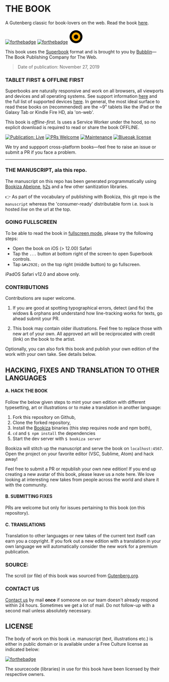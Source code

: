 # THE BOOK

A Gutenberg classic for book-lovers on the web. Read the book <a href="https://bubblin.io/book/demonology-and-devil-lore-by-moncure-daniel-conway" class="cover">here</a>.


[![forthebadge](https://forthebadge.com/images/badges/built-by-hipsters.svg)](https://bubblin.io/about)
<a href="https://bubblin.io/book/demonology-and-devil-lore-by-moncure-daniel-conway" class="cover"><img src="https://camo.githubusercontent.com/6d0507b14426923c8c4afad849afd1c8391597d7/68747470733a2f2f666f7274686562616467652e636f6d2f696d616765732f6261646765732f636865636b2d69742d6f75742e737667" alt="forthebadge" data-canonical-src="https://forthebadge.com/images/badges/check-it-out.svg" style="max-width:100%;"></a>
[<img src="https://raw.githubusercontent.com/marvindanig/assets/master/bubblin.png" width="44px" title="Bubblin Superbooks">](https://bubblin.io)


This book uses the [Superbook](https://bubblin.io/docs/format) format and is brought to you by [Bubblin](https://bubblin.io/about)&#x2014;The Book Publishing Company for The Web.


<blockquote><p>Date of publication: <date id="date">November 27, 2019</date></p></blockquote>

### TABLET FIRST &amp; OFFLINE FIRST

Superbooks are naturally responsive and work on all browsers, all viewports and devices and all operating systems. See support information [here](https://bubblin.io/support) and the full list of supported devices [here](https://bubblin.io/devices). In general, the most ideal surface to read these books on (recommended) are the \~9&quot; tablets like the iPad or the Galaxy Tab or Kindle Fire HD, ala &apos;on-web&apos;.

This book is _offline-first_. Is uses a Service Worker under the hood, so no explicit download is required to read or share the book OFFLINE.



<a href="https://bubblin.io/book/demonology-and-devil-lore-by-moncure-daniel-conway" class="cover"><img src="https://camo.githubusercontent.com/3d05c191fd879f30eee14672539100b9d74e23e5/68747470733a2f2f696d672e736869656c64732e696f2f62616467652f5375706572626f6f6b2d5075626c69736865642d627269676874677265656e2e737667" alt="Publication: Live" data-canonical-src="https://img.shields.io/badge/Superbook-Published-brightgreen.svg" style="max-width:100%;"></a>
[![PRs Welcome](https://img.shields.io/badge/PRs-welcome-brightgreen.svg?style=flat-square)](http://makeapullrequest.com)
[![Maintenance](https://img.shields.io/badge/Maintained%3F-yes-green.svg)](https://bubblin.io/cover/we-by-eugene-zamyatin#frontmatter)
[![Blueoak license](https://img.shields.io/badge/Blueoak-Council-blue.svg)](https://blueoakcouncil.org/license/1.0.0)


We try and suppport cross-platform books&#x2014;feel free to raise an issue or submit a PR if you face a problem.

---

### THE MANUSCRIPT, ala this repo.

The manuscript on this repo has been generated programmatically using [Bookiza Abelone](https://bookiza.io), [h2s](https://github.com/bookiza/h2s) and a few other sanitization libraries.


:point_right: As part of the vocabulary of publishing with Bookiza, this git repo is the `manuscript` whereas the &apos;consumer-ready&apos; distributable form i.e. `book` is hosted _live_ on the url at the top.


### GOING FULLSCREEN

To be able to read the book in [fullscreen mode](https://bubblin.io/blog/fullscreen-api-ipad), please try the following steps:

- Open the book on iOS (&gt; 12.00) Safari
- Tap the `...` button at bottom right of the screen to open Superbook controls.
- Tap `&#x292E;` on the top right (middle button) to go fullscreen.

iPadOS Safari v12.0 and above only.

### CONTRIBUTIONS

Contributions are super welcome.

1. If you are good at spotting typographical errors, detect (and fix) the widows &amp; orphans and understand how line-tracking works for texts, go ahead submit your PR.

2. This book may contain older illustrations. Feel free to replace those with new art of your own. All approved art will be reciprocated with credit (link) on the book to the artist.

Optionally, you can also fork this book and publish your own edition of the work with your own take. See details below.

## HACKING, FIXES AND TRANSLATION TO OTHER LANGUAGES


#### A. HACK THE BOOK

Follow the below given steps to mint your own edition with different typesetting, art or illustrations or to make a translation in another language:

1. Fork this repository on Github,
2. Clone the forked repository,
3. Install the [Bookiza](https://bookiza.io) binaries (this step requires node and npm both),
4. `cd` and `$ npm install` the dependencies
5. Start the dev server with `$ bookiza server`

Bookiza will stitch up the manuscript and serve the book on `localhost:4567`. Open the project on your favorite editor (VSC, Sublime, Atom) and hack away!

Feel free to submit a PR or republish your own new edition! If you end up creating a new avatar of this book, please leave us a note here. We love looking at interesting new takes from people across the world and share it with the community.


#### B. SUBMITTING FIXES

PRs are welcome but only for issues pertaining to this book (on this repository).

#### C. TRANSLATIONS

Translation to other languages or new takes of the current text itself can earn you a copyright. If you fork out a new edition with a translation in your own language we will automatically consider the new work for a premium publication.

### SOURCE:

The scroll (or file) of this book was sourced from [Gutenberg.org](http://gutenberg.org).


### CONTACT US

<a href="https://bubblin.io/blog/contact">Contact us</a> by mail **once** if someone on our team doesn&apos;t already respond within 24 hours. Sometimes we get a lot of mail. Do not follow-up with a second mail unless absolutely necessary.

## LICENSE

The body of work on this book i.e. manuscript (text, illustrations etc.) is either in public domain or is available under a Free Culture license as indicated below:

[![forthebadge](https://forthebadge.com/images/badges/cc-by.svg)](https://creativecommons.org/licenses/by/4.0/)

The sourcecode (libraries) in use for this book have been licensed by their respective owners.
